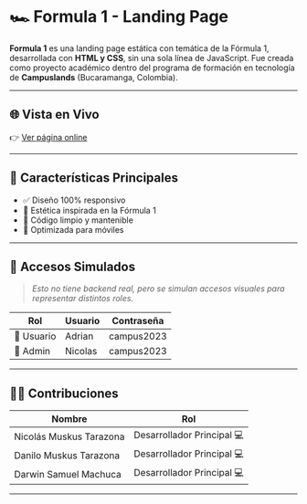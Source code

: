 # 🏎️ Formula 1 - Landing Page

**Formula 1** es una landing page estática con temática de la Fórmula 1, desarrollada con **HTML y CSS**, sin una sola línea de JavaScript. Fue creada como proyecto académico dentro del programa de formación en tecnología de **Campuslands** (Bucaramanga, Colombia).

---

## 🌐 Vista en Vivo

👉 [Ver página online](https://nicolasmuskustarazona.github.io/Formula-1/docs/index.html)

---

## 📲 Características Principales

- ✅ Diseño 100% responsivo  
- 🎨 Estética inspirada en la Fórmula 1  
- 🧼 Código limpio y mantenible   
- 📱 Optimizada para móviles  

---

## 🔐 Accesos Simulados

> *Esto no tiene backend real, pero se simulan accesos visuales para representar distintos roles.*

| Rol       | Usuario  | Contraseña   |
|-----------|----------|--------------|
| 👤 Usuario   | Adrian   | campus2023   |
| 🔧 Admin     | Nicolas  | campus2023   |

---

## 👨‍💻 Contribuciones

| Nombre                     | Rol                   |
|----------------------------|------------------------|
| Nicolás Muskus Tarazona   | Desarrollador Principal 💻 |
| Danilo Muskus Tarazona    | Desarrollador Principal 💻 |
| Darwin Samuel Machuca     | Desarrollador Principal 💻 |

---
